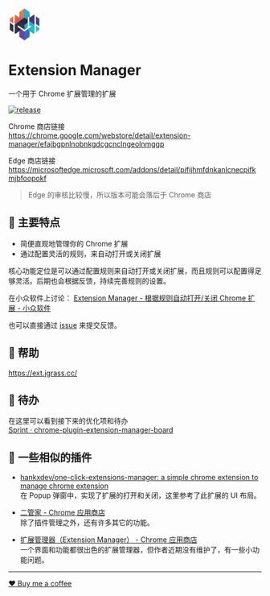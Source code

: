 <img src="src/assets/img/icon-128.png" width="64"/>

# Extension Manager

一个用于 Chrome 扩展管理的扩展

[![release](https://img.shields.io/github/v/release/JasonGrass/auto-extension-manager)](https://github.com/JasonGrass/auto-extension-manager/releases)

Chrome 商店链接  
<https://chrome.google.com/webstore/detail/extension-manager/efajbgpnlnobnkgdcgcnclngeolnmggp>

Edge 商店链接
<https://microsoftedge.microsoft.com/addons/detail/pifijhmfdnkanlcnecpifkmjbfoopokf>

> Edge 的审核比较慢，所以版本可能会落后于 Chrome 商店

## 🍉 主要特点

- 简便直观地管理你的 Chrome 扩展
- 通过配置灵活的规则，来自动打开或关闭扩展

核心功能定位是可以通过配置规则来自动打开或关闭扩展，而且规则可以配置得足够灵活。后期也会根据反馈，持续完善规则的设置。

在小众软件上讨论：
[Extension Manager - 根据规则自动打开/关闭 Chrome 扩展 - 小众软件](https://www.appinn.com/extension-manager/ )

也可以直接通过 [issue](https://github.com/JasonGrass/auto-extension-manager/issues/new?body=%0A%0A%0A%0A---%0A%3C%21--+%E2%86%91%E8%AF%B7%E5%9C%A8%E6%AD%A4%E8%A1%8C%E4%B8%8A%E6%96%B9%E5%A1%AB%E5%86%99%E9%97%AE%E9%A2%98%2F%E5%BB%BA%E8%AE%AE%E8%AF%A6%E6%83%85%E2%86%91+--%3E%0AExtension+Manager+0.0.4%0AMozilla%2F5.0+%28Windows+NT+10.0%3B+Win64%3B+x64%29+AppleWebKit%2F537.36+%28KHTML%2C+like+Gecko%29+Chrome%2F115.0.0.0+Safari%2F537.36) 来提交反馈。

## 🍉 帮助

<https://ext.jgrass.cc/>

## 🍉 待办

在这里可以看到接下来的优化项和待办  
[Sprint · chrome-plugin-extension-manager-board](https://github.com/users/JasonGrass/projects/1/views/1 )

## 🍉 一些相似的插件

- [hankxdev/one-click-extensions-manager: a simple chrome extension to manage chrome extension](https://github.com/hankxdev/one-click-extensions-manager )  
在 Popup 弹窗中，实现了扩展的打开和关闭，这里参考了此扩展的 UI 布局。  

- [二管家 - Chrome 应用商店](https://chrome.google.com/webstore/detail/nooboss/aajodjghehmlpahhboidcpfjcncmcklf )  
除了插件管理之外，还有许多其它的功能。  

- [扩展管理器（Extension Manager） - Chrome 应用商店](https://chrome.google.com/webstore/detail/extension-manager/gjldcdngmdknpinoemndlidpcabkggco )  
一个界面和功能都很出色的扩展管理器，但作者近期没有维护了，有一些小功能问题。

---

[❤️ Buy me a coffee](https://ext.jgrass.cc/separate/buy-me-a-coffee)
